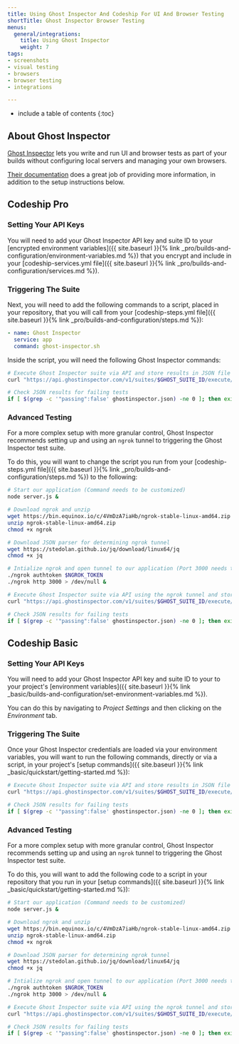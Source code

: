 ```yaml
---
title: Using Ghost Inspector And Codeship For UI And Browser Testing
shortTitle: Ghost Inspector Browser Testing
menus:
  general/integrations:
    title: Using Ghost Inspector
    weight: 7
tags:
- screenshots
- visual testing
- browsers
- browser testing
- integrations

---
```


* include a table of contents
{:toc}

## About Ghost Inspector

[Ghost Inspector](https://ghostinspector.com/docs/integration/codeship/) lets you write and run UI and browser tests as part of your builds without configuring local servers and managing your own browsers.

[Their documentation](https://ghostinspector.com/docs/) does a great job of providing more information, in addition to the setup instructions below.

## Codeship Pro

### Setting Your API Keys

You will need to add your Ghost Inspector API key and suite ID to your [encrypted environment variables]({{ site.baseurl }}{% link _pro/builds-and-configuration/environment-variables.md %}) that you encrypt and include in your [codeship-services.yml file]({{ site.baseurl }}{% link _pro/builds-and-configuration/services.md %}).

###  Triggering The Suite

Next, you will need to add the following commands to a script, placed in your repository, that you will call from your [codeship-steps.yml file]({{ site.baseurl }}{% link _pro/builds-and-configuration/steps.md %}):


```yaml
- name: Ghost Inspector
  service: app
  command: ghost-inspector.sh
```

Inside the script, you will need the following Ghost Inspector commands:

```bash
# Execute Ghost Inspector suite via API and store results in JSON file
curl "https://api.ghostinspector.com/v1/suites/$GHOST_SUITE_ID/execute/?apiKey=$GHOST_API_KEY" > ghostinspector.json

# Check JSON results for failing tests
if [ $(grep -c '"passing":false' ghostinspector.json) -ne 0 ]; then exit 1; else echo "Tests Passed"; fi
```

### Advanced Testing

For a more complex setup with more granular control, Ghost Inspector recommends setting up and using an `ngrok` tunnel to triggering the Ghost Inspector test suite.

To do this, you will want to change the script you run from your [codeship-steps.yml file]({{ site.baseurl }}{% link _pro/builds-and-configuration/steps.md %}) to the following:

```bash
# Start our application (Command needs to be customized)
node server.js &

# Download ngrok and unzip
wget https://bin.equinox.io/c/4VmDzA7iaHb/ngrok-stable-linux-amd64.zip
unzip ngrok-stable-linux-amd64.zip
chmod +x ngrok

# Download JSON parser for determining ngrok tunnel
wget https://stedolan.github.io/jq/download/linux64/jq
chmod +x jq

# Intialize ngrok and open tunnel to our application (Port 3000 needs to be customized)
./ngrok authtoken $NGROK_TOKEN
./ngrok http 3000 > /dev/null &

# Execute Ghost Inspector suite via API using the ngrok tunnel and store results in JSON file
curl "https://api.ghostinspector.com/v1/suites/$GHOST_SUITE_ID/execute/?apiKey=$GHOST_API_KEY&startUrl=$(curl 'http://localhost:4040/api/tunnels' | ./jq -r '.tunnels[1].public_url')" > ghostinspector.json

# Check JSON results for failing tests
if [ $(grep -c '"passing":false' ghostinspector.json) -ne 0 ]; then exit 1; else echo "Tests Passed"; fi
 ```

## Codeship Basic

### Setting Your API Keys

You will need to add your Ghost Inspector API key and suite ID to your to your project's [environment variables]({{ site.baseurl }}{% link _basic/builds-and-configuration/set-environment-variables.md %}).

You can do this by navigating to _Project Settings_ and then clicking on the _Environment_ tab.

###  Triggering The Suite

Once your Ghost Inspector credentials are loaded via your environment variables, you will want to run the following commands, directly or via a script, in your project's [setup commands]({{ site.baseurl }}{% link _basic/quickstart/getting-started.md %}):

```bash
# Execute Ghost Inspector suite via API and store results in JSON file
curl "https://api.ghostinspector.com/v1/suites/$GHOST_SUITE_ID/execute/?apiKey=$GHOST_API_KEY" > ghostinspector.json

# Check JSON results for failing tests
if [ $(grep -c '"passing":false' ghostinspector.json) -ne 0 ]; then exit 1; else echo "Tests Passed"; fi
```

### Advanced Testing

For a more complex setup with more granular control, Ghost Inspector recommends setting up and using an `ngrok` tunnel to triggering the Ghost Inspector test suite.

To do this, you will want to add the following code to a script in your repository that you run in your [setup commands]({{ site.baseurl }}{% link _basic/quickstart/getting-started.md %}):

```bash
# Start our application (Command needs to be customized)
node server.js &

# Download ngrok and unzip
wget https://bin.equinox.io/c/4VmDzA7iaHb/ngrok-stable-linux-amd64.zip
unzip ngrok-stable-linux-amd64.zip
chmod +x ngrok

# Download JSON parser for determining ngrok tunnel
wget https://stedolan.github.io/jq/download/linux64/jq
chmod +x jq

# Intialize ngrok and open tunnel to our application (Port 3000 needs to be customized)
./ngrok authtoken $NGROK_TOKEN
./ngrok http 3000 > /dev/null &

# Execute Ghost Inspector suite via API using the ngrok tunnel and store results in JSON file
curl "https://api.ghostinspector.com/v1/suites/$GHOST_SUITE_ID/execute/?apiKey=$GHOST_API_KEY&startUrl=$(curl 'http://localhost:4040/api/tunnels' | ./jq -r '.tunnels[1].public_url')" > ghostinspector.json

# Check JSON results for failing tests
if [ $(grep -c '"passing":false' ghostinspector.json) -ne 0 ]; then exit 1; else echo "Tests Passed"; fi
 ```

